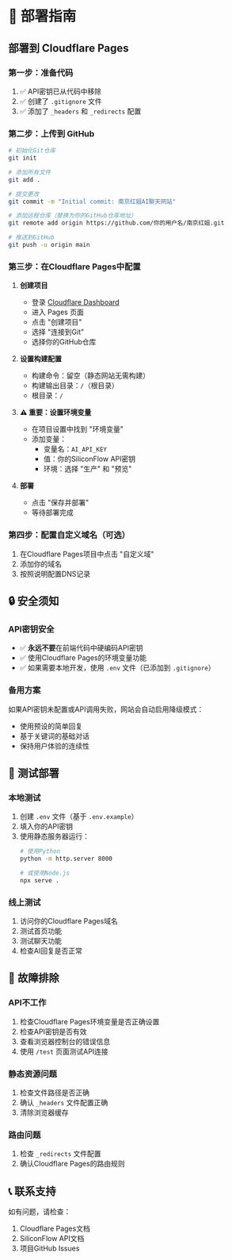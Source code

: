 # 🚀 部署指南

## 部署到 Cloudflare Pages

### 第一步：准备代码
1. ✅ API密钥已从代码中移除
2. ✅ 创建了 `.gitignore` 文件
3. ✅ 添加了 `_headers` 和 `_redirects` 配置

### 第二步：上传到 GitHub
```bash
# 初始化Git仓库
git init

# 添加所有文件
git add .

# 提交更改
git commit -m "Initial commit: 南京红姐AI聊天网站"

# 添加远程仓库（替换为你的GitHub仓库地址）
git remote add origin https://github.com/你的用户名/南京红姐.git

# 推送到GitHub
git push -u origin main
```

### 第三步：在Cloudflare Pages中配置

1. **创建项目**
   - 登录 [Cloudflare Dashboard](https://dash.cloudflare.com/)
   - 进入 Pages 页面
   - 点击 "创建项目"
   - 选择 "连接到Git"
   - 选择你的GitHub仓库

2. **设置构建配置**
   - 构建命令：留空（静态网站无需构建）
   - 构建输出目录：`/`（根目录）
   - 根目录：`/`

3. **⚠️ 重要：设置环境变量**
   - 在项目设置中找到 "环境变量"
   - 添加变量：
     - 变量名：`AI_API_KEY`
     - 值：你的SiliconFlow API密钥
     - 环境：选择 "生产" 和 "预览"

4. **部署**
   - 点击 "保存并部署"
   - 等待部署完成

### 第四步：配置自定义域名（可选）
1. 在Cloudflare Pages项目中点击 "自定义域"
2. 添加你的域名
3. 按照说明配置DNS记录

## 🔒 安全须知

### API密钥安全
- ✅ **永远不要**在前端代码中硬编码API密钥
- ✅ 使用Cloudflare Pages的环境变量功能
- ✅ 如果需要本地开发，使用 `.env` 文件（已添加到 `.gitignore`）

### 备用方案
如果API密钥未配置或API调用失败，网站会自动启用降级模式：
- 使用预设的简单回复
- 基于关键词的基础对话
- 保持用户体验的连续性

## 🧪 测试部署

### 本地测试
1. 创建 `.env` 文件（基于 `.env.example`）
2. 填入你的API密钥
3. 使用静态服务器运行：
   ```bash
   # 使用Python
   python -m http.server 8000
   
   # 或使用Node.js
   npx serve .
   ```

### 线上测试
1. 访问你的Cloudflare Pages域名
2. 测试首页功能
3. 测试聊天功能
4. 检查AI回复是否正常

## 🔧 故障排除

### API不工作
1. 检查Cloudflare Pages环境变量是否正确设置
2. 检查API密钥是否有效
3. 查看浏览器控制台的错误信息
4. 使用 `/test` 页面测试API连接

### 静态资源问题
1. 检查文件路径是否正确
2. 确认 `_headers` 文件配置正确
3. 清除浏览器缓存

### 路由问题
1. 检查 `_redirects` 文件配置
2. 确认Cloudflare Pages的路由规则

## 📞 联系支持
如有问题，请检查：
1. Cloudflare Pages文档
2. SiliconFlow API文档
3. 项目GitHub Issues 